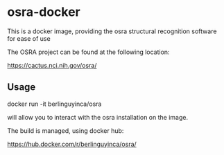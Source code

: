 # osra-docker
This is a docker image, providing the osra structural recognition software for ease of use

The OSRA project can be found at the following location:

https://cactus.nci.nih.gov/osra/

## Usage

docker run -it berlinguyinca/osra

will allow you to interact with the osra installation on the image.

The build is managed, using docker hub:

https://hub.docker.com/r/berlinguyinca/osra/
